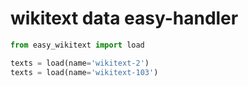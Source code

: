 # wikitext data easy-handler

```python
from easy_wikitext import load

texts = load(name='wikitext-2')
texts = load(name='wikitext-103')
```
